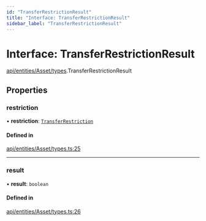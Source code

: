 ```yaml
---
id: "TransferRestrictionResult"
title: "Interface: TransferRestrictionResult"
sidebar_label: "TransferRestrictionResult"
---
```


# Interface: TransferRestrictionResult

[api/entities/Asset/types](../../../../../../modules/API/Entities/Asset/Types/Types.md).TransferRestrictionResult

## Properties

### restriction

• **restriction**: [`TransferRestriction`](../../../../../../modules/Types/Types.md#transferrestriction)

#### Defined in

[api/entities/Asset/types.ts:25](https://github.com/PolymeshAssociation/polymesh-sdk/blob/15be87e8/src/api/entities/Asset/types.ts#L25)

___

### result

• **result**: `boolean`

#### Defined in

[api/entities/Asset/types.ts:26](https://github.com/PolymeshAssociation/polymesh-sdk/blob/15be87e8/src/api/entities/Asset/types.ts#L26)
